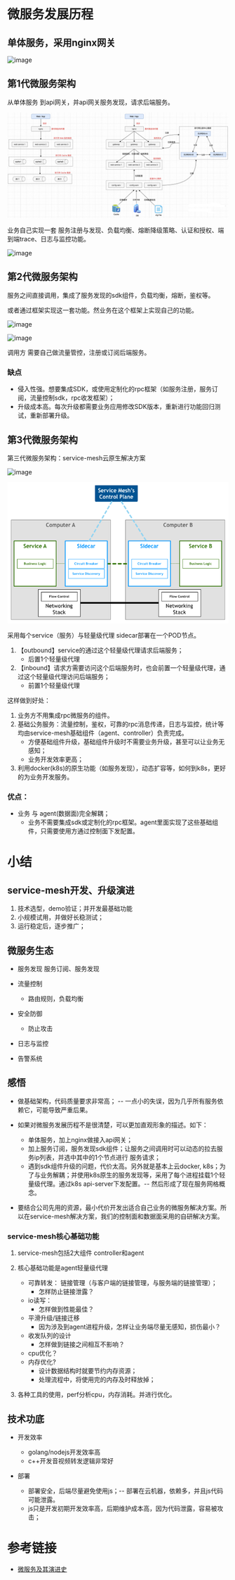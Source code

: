 # 微服务发展历程

## 单体服务，采用nginx网关

![image](https://github.com/user-attachments/assets/fd62291b-382c-490d-b937-86537d19933f)


## 第1代微服务架构

从单体服务 到api网关，并api网关服务发现，请求后端服务。

![从单体发展为微服务架构](/service-mesh/micro-service.png)

业务自己实现一套 服务注册与发现、负载均衡、熔断降级策略、认证和授权、端到端trace、日志与监控功能。

![image](https://github.com/user-attachments/assets/eb5d9890-2266-4b8b-94f2-cfda1af3c562)


## 第2代微服务架构

服务之间直接调用，集成了服务发现的sdk组件，负载均衡，熔断，鉴权等。

或者通过框架实现这一套功能。然业务在这个框架上实现自己的功能。

![image](https://github.com/user-attachments/assets/38d64082-9c3c-4ee4-b8ea-70afdab82ab7)

![image](https://github.com/user-attachments/assets/229a4710-0edd-4be9-a070-8b489ff3bbd9)


调用方 需要自己做流量管控，注册或订阅后端服务。

### 缺点

* 侵入性强。想要集成SDK，或使用定制化的rpc框架（如服务注册，服务订阅，流量控制sdk，rpc收发框架）；
* 升级成本高。每次升级都需要业务应用修改SDK版本，重新进行功能回归测试，重新部署升级。

## 第3代微服务架构

第三代微服务架构：service-mesh云原生解决方案

![image](https://github.com/user-attachments/assets/16b4648e-72da-441b-9632-f07ae3473c2e)

![serivce-mesh架构图](./serivce-mesh-control-plane.png)


采用每个service（服务）与轻量级代理 sidecar部署在一个POD节点。 
1. 【outbound】service的通过这个轻量级代理请求后端服务；
    * 后置1个轻量级代理
2. 【inbound】请求方需要访问这个后端服务时，也会前置一个轻量级代理，通过这个轻量级代理访问后端服务；
    * 前置1个轻量级代理

这样做到好处：
1. 业务方不用集成rpc微服务的组件。
2. 基础公务服务：流量控制，鉴权，可靠的rpc消息传递，日志与监控，统计等均由service-mesh基础组件（agent、controller）负责完成。
   * 方便基础组件升级，基础组件升级时不需要业务升级，甚至可以让业务无感知；
   * 业务开发效率更高；
3. 利用docker(k8s)的原生功能（如服务发现），动态扩容等，如何到k8s，更好的为业务开发服务。

### 优点： 
* 业务 与 agent(数据面)完全解耦；
  * 业务不需要集成sdk或定制化的rpc框架。agent里面实现了这些基础组件，只需要使用方通过控制面下发配置。

# 小结

## service-mesh开发、升级演进

1. 技术选型，demo验证；并开发最基础功能
2. 小规模试用，并做好长稳测试；
3. 运行稳定后，逐步推广；

## 微服务生态

* 服务发现
  服务订阅、服务发现

* 流量控制
  * 路由规则，负载均衡

* 安全防御
  * 防止攻击
 
* 日志与监控

* 告警系统

## 感悟

* 做基础架构，代码质量要求非常高；  -- 一点小的失误，因为几乎所有服务依赖它，可能导致严重后果。

* 如果对微服务发展历程不是很清楚，可以更加直观形象的描述。如下：
    * 单体服务，加上nginx做接入api网关；
    * 加上服务订阅，服务发现sdk组件；让服务之间调用时可以动态的拉去服务ip列表，并选中其中的1个节点进行 服务请求；
    * 遇到sdk组件升级的问题，代价太高。另外就是基本上云docker, k8s；为了与业务解耦；并使用k8s原生的服务发现等，采用了每个进程挂载1个轻量级代理。通过k8s api-server下发配置。-- 然后形成了现在服务网格概念。

* 要结合公司先用的资源，最小代价开发出适合自己业务的微服务解决方案。所以在service-mesh解决方案，我们的控制面和数据面采用的自研解决方案。

### service-mesh核心基础功能

1. service-mesh包括2大组件 controller和agent
2. 核心基础功能是agent轻量级代理
   * 可靠转发： 链接管理（与客户端的链接管理，与服务端的链接管理）；
     * 怎样防止链接泄露？
   * io读写：
     * 怎样做到性能最佳？
   * 平滑升级/链接迁移
     * 因为涉及到agent进程升级，怎样让业务端尽量无感知，损伤最小？
   * 收发队列的设计
     * 怎样做到链接之间相互不影响？
   * cpu优化？
   * 内存优化?
     * 设计数据结构时就要节约内存资源；
     * 处理流程中，将使用完的内存及时释放掉；

  3. 各种工具的使用，perf分析cpu，内存消耗。并进行优化。

## 技术功底

* 开发效率
  * golang/nodejs开发效率高
  * c++开发音视频转发逻辑非常好
  
* 部署
  * 部署安全，后端尽量避免使用js；-- 部署在云机器，依赖多，并且js代码可能泄露。
  * js只是开发初期开发效率高，后期维护成本高，因为代码泄露，容易被攻击；

# 参考链接

- [微服务及其演进史](https://www.cnblogs.com/wzh2010/p/14940280.html)

